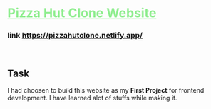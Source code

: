 
<a style="color:lightgreen;" href= "https://pizzahutclone.netlify.app/"> <h1> Pizza Hut Clone Website </h1></a>

### link https://pizzahutclone.netlify.app/
<br>

## Task
I had choosen to build this website as my __First Project__ for frontend development. I have learned alot of stuffs while making it.

